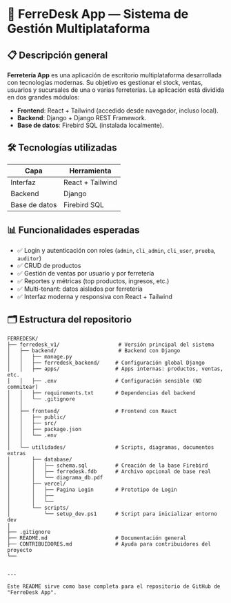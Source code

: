 # 🧰 FerreDesk App — Sistema de Gestión Multiplataforma

## 📋 Descripción general

**Ferretería App** es una aplicación de escritorio multiplataforma desarrollada con tecnologías modernas. Su objetivo es gestionar el stock, ventas, usuarios y sucursales de una o varias ferreterías. La aplicación está dividida en dos grandes módulos:

- **Frontend**: React + Tailwind (accedido desde navegador, incluso local).
- **Backend**: Django + Django REST Framework.
- **Base de datos**: Firebird SQL (instalada localmente).

## 🛠️ Tecnologías utilizadas

| Capa          | Herramienta                        |
|---------------|------------------------------------|
| Interfaz      | React + Tailwind                   |
| Backend       | Django                             |
| Base de datos | Firebird SQL                       |


## 📊 Funcionalidades esperadas

- ✅ Login y autenticación con roles (`admin`, `cli_admin`, `cli_user`, `prueba`, `auditor`)
- ✅ CRUD de productos
- ✅ Gestión de ventas por usuario y por ferretería
- ✅ Reportes y métricas (top productos, ingresos, etc.)
- ✅ Multi-tenant: datos aislados por ferretería
- ✅ Interfaz moderna y responsiva con React + Tailwind

## 🗂️ Estructura del repositorio

```text
FERREDESK/
├── ferredesk_v1/                   # Versión principal del sistema
│   ├── backend/                    # Backend con Django
│   │   ├── manage.py
│   │   ├── ferredesk_backend/     # Configuración global Django
│   │   ├── apps/                  # Apps internas: productos, ventas, etc.
│   │   ├── .env                   # Configuración sensible (NO commitear)
│   │   ├── requirements.txt       # Dependencias del backend
│   │   └── .gitignore
│   │
│   ├── frontend/                  # Frontend con React
│   │   ├── public/
│   │   ├── src/
│   │   ├── package.json
│   │   └── .env
│   │
│   └── utilidades/                # Scripts, diagramas, documentos extras
│       ├── database/
│       │   ├── schema.sql         # Creación de la base Firebird
│       │   ├── ferredesk.fdb      # Archivo opcional de base real
│       │   └── diagrama_db.pdf
│       ├── vercel/        
│       │   ├── Pagina Login       # Prototipo de Login
│       │   ├── 
│       │   └── 
│       └── scripts/
│           └── setup_dev.ps1      # Script para inicializar entorno dev
│
├── .gitignore
├── README.md                      # Documentación general
├── CONTRIBUIDORES.md              # Ayuda para contribuidores del proyecto
└── 


---

Este README sirve como base completa para el repositorio de GitHub de "FerreDesk App". 
